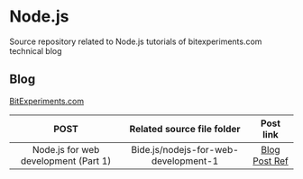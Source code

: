 # Node.js
Source repository related to Node.js tutorials of bitexperiments.com technical blog

## Blog
[ BitExperiments.com ](http://www.bitexperiments.com/ "http://www.bitexperiments.com")

| POST                                                    | Related source file folder                    |   Post link   |
|:-------------------------------------------------------:|:---------------------------------------------:|:-------------:|
| Node.js for web development (Part 1) | Bide.js/nodejs-for-web-development-1 | [Blog Post Ref ](http://www.bitexperiments.com/tutorials/nodejs-for-web-development-1 "Node.js for Web Development") |

